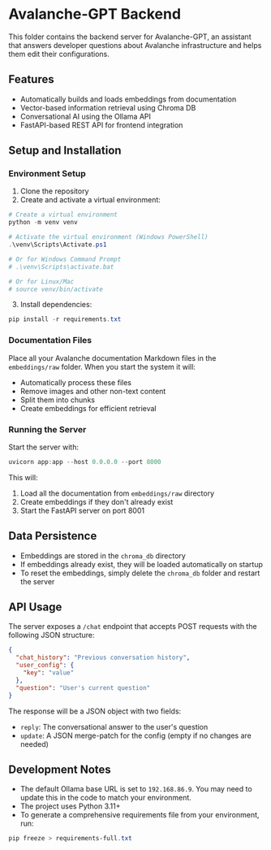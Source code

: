 # Avalanche-GPT Backend

This folder contains the backend server for Avalanche-GPT, an assistant that answers developer questions about Avalanche infrastructure and helps them edit their configurations.

## Features

- Automatically builds and loads embeddings from documentation
- Vector-based information retrieval using Chroma DB
- Conversational AI using the Ollama API 
- FastAPI-based REST API for frontend integration

## Setup and Installation

### Environment Setup

1. Clone the repository
2. Create and activate a virtual environment:

```powershell
# Create a virtual environment
python -m venv venv

# Activate the virtual environment (Windows PowerShell)
.\venv\Scripts\Activate.ps1

# Or for Windows Command Prompt
# .\venv\Scripts\activate.bat

# Or for Linux/Mac
# source venv/bin/activate
```

3. Install dependencies:

```powershell
pip install -r requirements.txt
```

### Documentation Files

Place all your Avalanche documentation Markdown files in the `embeddings/raw` folder. When you start the system it will:
- Automatically process these files
- Remove images and other non-text content
- Split them into chunks
- Create embeddings for efficient retrieval

### Running the Server

Start the server with:

```powershell
uvicorn app:app --host 0.0.0.0 --port 8000
```

This will:
1. Load all the documentation from `embeddings/raw` directory
2. Create embeddings if they don't already exist
3. Start the FastAPI server on port 8001

## Data Persistence

- Embeddings are stored in the `chroma_db` directory
- If embeddings already exist, they will be loaded automatically on startup
- To reset the embeddings, simply delete the `chroma_db` folder and restart the server

## API Usage

The server exposes a `/chat` endpoint that accepts POST requests with the following JSON structure:

```json
{
  "chat_history": "Previous conversation history",
  "user_config": {
    "key": "value"
  },
  "question": "User's current question"
}
```

The response will be a JSON object with two fields:
- `reply`: The conversational answer to the user's question
- `update`: A JSON merge-patch for the config (empty if no changes are needed)

## Development Notes

- The default Ollama base URL is set to `192.168.86.9`. You may need to update this in the code to match your environment.
- The project uses Python 3.11+
- To generate a comprehensive requirements file from your environment, run:

```powershell
pip freeze > requirements-full.txt
```